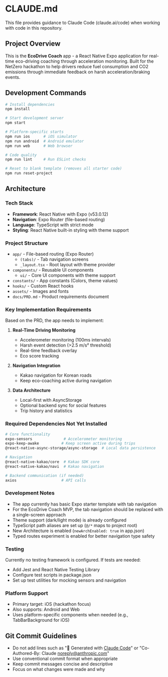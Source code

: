 # CLAUDE.md

This file provides guidance to Claude Code (claude.ai/code) when working with code in this repository.

## Project Overview

This is the **EcoDrive Coach** app - a React Native Expo application for real-time eco-driving coaching through acceleration monitoring. Built for the NetZero hackathon to help drivers reduce fuel consumption and CO2 emissions through immediate feedback on harsh acceleration/braking events.

## Development Commands

```bash
# Install dependencies
npm install

# Start development server
npm start

# Platform-specific starts
npm run ios      # iOS simulator
npm run android  # Android emulator  
npm run web      # Web browser

# Code quality
npm run lint     # Run ESLint checks

# Reset to blank template (removes all starter code)
npm run reset-project
```

## Architecture

### Tech Stack
- **Framework**: React Native with Expo (v53.0.12)
- **Navigation**: Expo Router (file-based routing)
- **Language**: TypeScript with strict mode
- **Styling**: React Native built-in styling with theme support

### Project Structure
- `app/` - File-based routing (Expo Router)
  - `(tabs)/` - Tab navigation screens
  - `_layout.tsx` - Root layout with theme provider
- `components/` - Reusable UI components
  - `ui/` - Core UI components with theme support
- `constants/` - App constants (Colors, theme values)
- `hooks/` - Custom React hooks
- `assets/` - Images and fonts
- `docs/PRD.md` - Product requirements document

### Key Implementation Requirements

Based on the PRD, the app needs to implement:

1. **Real-Time Driving Monitoring**
   - Accelerometer monitoring (100ms intervals)
   - Harsh event detection (>2.5 m/s² threshold)
   - Real-time feedback overlay
   - Eco score tracking

2. **Navigation Integration**
   - Kakao navigation for Korean roads
   - Keep eco-coaching active during navigation

3. **Data Architecture**
   - Local-first with AsyncStorage
   - Optional backend sync for social features
   - Trip history and statistics

### Required Dependencies Not Yet Installed

```bash
# Core functionality
expo-sensors              # Accelerometer monitoring
expo-keep-awake          # Keep screen active during trips
@react-native-async-storage/async-storage  # Local data persistence

# Navigation
@react-native-kakao/core  # Kakao SDK core
@react-native-kakao/navi  # Kakao navigation

# Backend communication (if needed)
axios                    # API calls
```

### Development Notes

- The app currently has basic Expo starter template with tab navigation
- For the EcoDrive Coach MVP, the tab navigation should be replaced with a single-screen approach
- Theme support (dark/light mode) is already configured
- TypeScript path aliases are set up (`@/*` maps to project root)
- New Architecture is enabled (`newArchEnabled: true` in app.json)
- Typed routes experiment is enabled for better navigation type safety

### Testing

Currently no testing framework is configured. If tests are needed:
- Add Jest and React Native Testing Library
- Configure test scripts in package.json
- Set up test utilities for mocking sensors and navigation

### Platform Support

- Primary target: iOS (hackathon focus)
- Also supports: Android and Web
- Uses platform-specific components when needed (e.g., TabBarBackground for iOS)

## Git Commit Guidelines

- Do not add lines such as "🤖 Generated with [Claude Code](https://claude.ai/code)" or "Co-Authored-By: Claude <noreply@anthropic.com>"
- Use conventional commit format when appropriate
- Keep commit messages concise and descriptive
- Focus on what changes were made and why